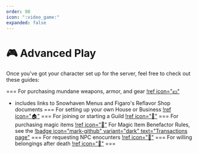 ```yaml
---
order: 98
icon: ":video_game:"
expanded: false
---
```


<style>
h1:before { content: "🎮 " }
</style> 

# Advanced Play

Once you've got your character set up for the server, feel free to check out these guides:

=== For purchasing mundane weapons, armor, and gear
[!ref icon=":dollar:"](market.md)
- includes links to Snowhaven Menus and Figaro's Reflavor Shop documents
=== For setting up your own House or Business
[!ref icon=":house:"](housing.md)
=== For joining or starting a Guild
[!ref icon=":office:"](guilds.md)
=== For purchasing magic items
[!ref icon=":wind_chime:"](bm.md)
For Magic Item Benefactor Rules, see the [!badge icon="mark-github" variant="dark" text="Transactions page"](/records/transactions/#magic-item-benefactor-rules)
=== For requesting NPC enocunters
[!ref icon=":office:"](npcs.md)
=== For willing belongings after death
[!ref icon=":wind_chime:"](wills.md)
===
